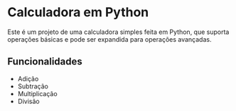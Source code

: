 # Calculadora em Python
Este é um projeto de uma calculadora simples feita em Python, que suporta operações básicas e pode ser expandida para operações avançadas.

## Funcionalidades
- Adição
- Subtração
- Multiplicação
- Divisão
